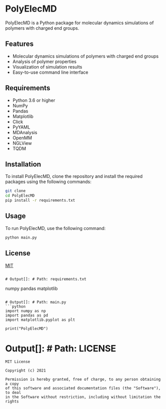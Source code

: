 # PolyElecMD

PolyElecMD is a Python package for molecular dynamics simulations of polymers with charged end groups.

## Features
- Molecular dynamics simulations of polymers with charged end groups
- Analysis of polymer properties
- Visualization of simulation results
- Easy-to-use command line interface

## Requirements
- Python 3.6 or higher
- NumPy
- Pandas
- Matplotlib
- Click
- PyYAML
- MDAnalysis
- OpenMM
- NGLView
- TQDM

## Installation
To install PolyElecMD, clone the repository and install the required packages using the following commands:
```bash
git clone
cd PolyElecMD
pip install -r requirements.txt
```

## Usage
To run PolyElecMD, use the following command:
```bash
python main.py
```

## License
[MIT](https://choosealicense.com/licenses/mit/)
```

# Output[]: # Path: requirements.txt
```
numpy
pandas
matplotlib
```

# Output[]: # Path: main.py
```python
import numpy as np
import pandas as pd
import matplotlib.pyplot as plt

print("PolyElecMD")
```

# Output[]: # Path: LICENSE
```
MIT License

Copyright (c) 2021

Permission is hereby granted, free of charge, to any person obtaining a copy
of this software and associated documentation files (the "Software"), to deal
in the Software without restriction, including without limitation the rights

